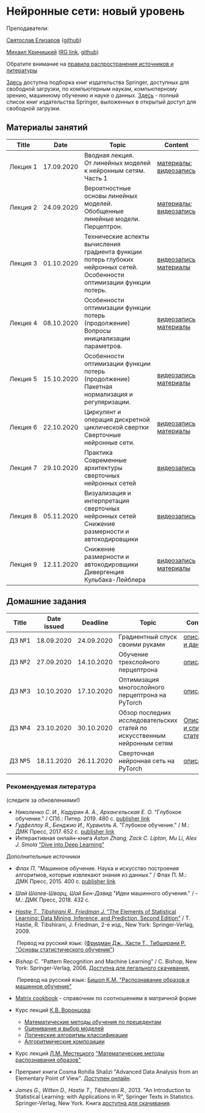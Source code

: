 # Нейронные сети: новый уровень
Преподаватели:

[Святослав Елизаров](https://github.com/DukeGonzo) ([github](https://github.com/DukeGonzo))

[Михаил Криницкий](https://sail.ocean.ru/viewuser.php?user=krinitsky) ([RG link](https://www.researchgate.net/profile/Mikhail_Krinitskiy), [github](https://github.com/MKrinitskiy))



Обратите внимание на [правила распространения источников и литературы](https://github.com/MKrinitskiy/ML4ES_2019-2020/blob/master/resources_policy.md)<br />

[Здесь](https://towardsdatascience.com/springer-has-released-65-machine-learning-and-data-books-for-free-961f8181f189) доступна подборка книг издательства Springer, доступных для свободной загрузки, по компьютерным наукам, компьютерному зрению, машинному обучению и науке о данных. [Здесь](https://link.springer.com/search/page/3?facet-content-type="Book"&package=openaccess) - полный список книг издательства Springer, выложенных в открытый доступ для свободной загрузки.


## Материалы занятий

| Title | Date | Topic | Content |
| ----- | ---- | ----- | ------- |
| Лекция 1 | 17.09.2020 | Вводная лекция.<br />От линейных моделей к нейронным сетям. Часть 1 | [материалы](https://github.com/mailcourses/technotrack-NN2020-lectures/tree/master/Lect01);<br />[видеозапись](https://www.dropbox.com/s/aucsed48shivyex/Lect01-record.mp4?dl=0) |
| Лекция 2 | 24.09.2020 | Вероятностные основы линейных моделей. <br />Обобщенные линейные модели. Перцептрон. | [материалы](https://github.com/mailcourses/technotrack-NN2020-lectures/tree/master/Lect02);<br />[видеозапись](https://www.dropbox.com/s/n7dm1uwjnot4rz5/Lect02-record.mp4?dl=0) |
| Лекция 3 | 01.10.2020 | Технические аспекты вычисления градиента функции потерь глубоких нейронных сетей.<br />Особенности оптимизации функции потерь. | [видеозапись](https://www.dropbox.com/s/go3bqm9az8zwmuz/Lect03-record.mp4?dl=0)<br />[материалы](https://github.com/mailcourses/technotrack-NN2020-lectures/tree/master/HW03)|
| Лекция 4 | 08.10.2020 | Особенности оптимизации функции потерь (продолжение)<br />Вопросы инициализации параметров. | [видеозапись](https://www.dropbox.com/s/exlrippv0qum5au/Lect04.mp4?dl=0)<br />[материалы](https://github.com/mailcourses/technotrack-NN2020-lectures/tree/master/Lect04) |
| Лекция 5 | 15.10.2020 | Особенности оптимизации функции потерь (продолжение)<br />Пакетная нормализация и регуляризации. | [видеозапись](https://www.dropbox.com/s/sojxmymazp66eks/Lect05.mp4?dl=0)<br />[материалы](https://github.com/mailcourses/technotrack-NN2020-lectures/tree/master/Lect05) |
| Лекция 6 | 22.10.2020 | Циркулянт и операция дискретной циклической свертки<br />Сверточные нейронные сети. | [видеозапись](https://www.dropbox.com/s/7qvoh53y2g5udnp/Lect06.mp4?dl=0)<br />[материалы](https://github.com/mailcourses/technotrack-NN2020-lectures/tree/master/Lect06) |
| Лекция 7 | 29.10.2020 | Практика<br />Современные архитектуры сверточных нейронных сетей | [видеозапись](https://www.dropbox.com/s/m727gp80hut6kel/Lect07.mp4?dl=0) |
| Лекция 8 | 05.11.2020 | Визуализация и интерпретация сверточных нейронных сетей<br />Снижение размерности и автокодировщики | [видеозапись](https://www.dropbox.com/s/hhzph686us2614z/Lect08.mp4?dl=0) |
| Лекция 9 | 12.11.2020 | Снижение размерности и автокодировщики<br />Дивергенция Кульбака-Лейблера | [видеозапись](https://www.dropbox.com/s/li8wht5i33spxb0/Lect09.mp4?dl=0)<br />[материалы](https://github.com/mailcourses/technotrack-NN2020-lectures/tree/master/Lect09) |


## Домашние задания
| Title | Date issued |  Deadline  | Topic | Content |
| ----- | ----------- | ---------- | ----- | ------- |
| ДЗ №1 | 18.09.2020  | 24.09.2020 | Градиентный спуск своими руками | [описание и данные](https://github.com/mailcourses/technotrack-NN2020-lectures/tree/master/HW01) |
| ДЗ №2 | 27.09.2020  | 14.10.2020 | Обучение трехслойного перцептрона | [описание](https://github.com/mailcourses/technotrack-NN2020-lectures/tree/master/HW02) |
| ДЗ №3 | 10.10.2020  | 17.10.2020 | Оптимизация многослойного перцептрона на PyTorch | [описание](https://github.com/mailcourses/technotrack-NN2020-lectures/tree/master/HW03) |
| ДЗ №4 | 23.10.2020  | 30.10.2020 | Обзор последних исследовательских статей по искусственным нейронным сетям | [Описание и список статей](https://github.com/mailcourses/technotrack-NN2020-lectures/tree/master/HW04) |
| ДЗ №5 | 18.11.2020  | 26.11.2020 | Сверточная нейронная сеть на PyTorch | [описание](https://github.com/mailcourses/technotrack-NN2020-lectures/tree/master/HW05) |


### Рекомендуемая литература

(следите за обновлениями!)

- *Николенко С. И., Кадурин А. А., Архангельская Е. О.* "Глубокое обучение." / СПб.: Питер. 2019. 480 с. [publisher link](https://www.piter.com/product/glubokoe-obuchenie)
- *Гудфеллоу Я., Бенджио И., Курвилль А.* "Глубокое обучение." / М.: ДМК Пресс, 2017. 652 c. [publisher link](https://dmkpress.com/catalog/computer/data/978-5-97060-554-7/)
- Интерактивная онлайн-книга *Aston Zhang, Zack C. Lipton, Mu Li, Alex J. Smola* ["Dive into Deep Learning"](http://d2l.ai/) 

Дополнительные источники

- *Флах П.* "Машинное обучение. Наука и искусство построения алгоритмов, которые извлекают знания из данных." / Флах П. М.: ДМК Пресс, 2015. 400 c. [publisher link](https://dmkpress.com/catalog/computer/data/978-5-97060-273-7/)

- *Шай Шалев-Шварц, Шай Бен-Давид* "Идеи машинного обучения." / - М.: ДМК Пресс, 2018. 432 c.

- [*Hastie T., Tibshirani R., Friedman J.* "The Elements of Statistical Learning: Data Mining, Inference, and Prediction, Second Edition"](https://web.stanford.edu/~hastie/Papers/ESLII.pdf) / T. Hastie, R. Tibshirani, J. Friedman, 2-е изд., New York: Springer-Verlag, 2009.

  ​	Первод на русский язык: ([Фридман Дж., Хасти Т., Тибширани Р. "Основы статистического обучения"](http://www.combook.ru/product/11965387/))

- *Bishop C.* "Pattern Recognition and Machine Learning" / C. Bishop, New York: Springer-Verlag, 2006. [Доступна для легального скачивания.](http://users.isr.ist.utl.pt/~wurmd/Livros/school/Bishop%20-%20Pattern%20Recognition%20And%20Machine%20Learning%20-%20Springer%20%202006.pdf)

  ​	Перевод на русский язык: [Бишоп К.М. "Распознавание образов и машинное обучение"](http://www.combook.ru/product/11965388/)

- [Matrix cookbook](https://www.math.uwaterloo.ca/~hwolkowi/matrixcookbook.pdf) - справочник по соотношениям в матричной форме

- Курс лекций [К.В. Воронцова](http://www.machinelearning.ru/wiki/index.php?title=%D0%A3%D1%87%D0%B0%D1%81%D1%82%D0%BD%D0%B8%D0%BA:%D0%9A%D0%BE%D0%BD%D1%81%D1%82%D0%B0%D0%BD%D1%82%D0%B8%D0%BD_%D0%92%D0%BE%D1%80%D0%BE%D0%BD%D1%86%D0%BE%D0%B2):
  - [Математические методы обучения по прецедентам](http://www.machinelearning.ru/wiki/images/6/6d/Voron-ML-1.pdf)
  - [Оценивание и выбор моделей](http://www.machinelearning.ru/wiki/images/2/2d/Voron-ML-Modeling.pdf)
  - [Логические алгоритмы классификации](http://www.machinelearning.ru/wiki/images/3/3e/Voron-ML-Logic.pdf)
  - [Алгоритмические композиции](http://www.machinelearning.ru/wiki/images/0/0d/Voron-ML-Compositions.pdf)
  
- Курс лекций [Л.М. Местецкого](http://www.machinelearning.ru/wiki/index.php?title=%D0%A3%D1%87%D0%B0%D1%81%D1%82%D0%BD%D0%B8%D0%BA:Mest) ["Математические методы распознавания образов"](http://www.ccas.ru/frc/papers/mestetskii04course.pdf)

- Препринт книги Cosma Rohilla Shalizi "Advanced Data Analysis from an Elementary Point of View". [Доступен онлайн](https://www.stat.cmu.edu/~cshalizi/ADAfaEPoV/).

- *James G., Witten D., Hastie T., Tibshirani R.,* 2013. "An Introduction to Statistical Learning: with Applications in R", Springer Texts in Statistics. Springer-Verlag, New York. Книга [доступна для скачивания](http://faculty.marshall.usc.edu/gareth-james/ISL/ISLR%20Seventh%20Printing.pdf).